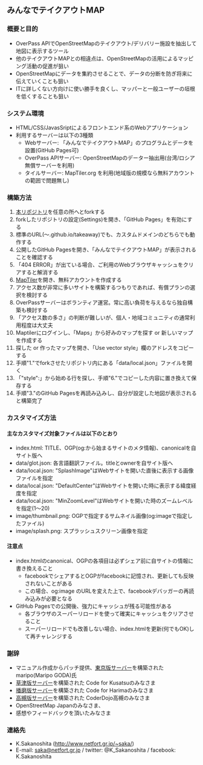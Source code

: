 ## みんなでテイクアウトMAP

### 概要と目的
* OverPass APIでOpenStreetMapのテイクアウト/デリバリー施設を抽出して地図に表示するツール
* 他のテイクアウトMAPとの相違点は、OpenStreetMapの活用によるマッピング活動の促進が狙い
* OpenStreetMapにデータを集約させることで、データの分断を防ぎ将来に伝えていくことも狙い
* ITに詳しくない方向けに使い勝手を良くし、マッパーと一般ユーザーの垣根を低くすることも狙い

### システム環境
* HTML/CSS/JavasSriptによるフロントエンド系のWebアプリケーション
* 利用するサーバーは以下の3種類
  * Webサーバー: 「みんなでテイクアウトMAP」のプログラムとデータを設置(GitHub Pages可)
  * OverPass APIサーバー: OpenStreetMapのデーター抽出用(台湾/ロシア無償サーバーを利用)
  * タイルサーバー: MapTiler.org を利用(地域版の規模なら無料アカウントの範囲で問題無し)

### 構築方法
1. [本リポジトリ](https://github.com/K-Sakanoshita/takeaway)を任意の所へとforkする
2. forkしたリポジトリの設定(Settings)を開き、「GitHub Pages」を有効にする
  2. 標準のURL(～.github.io/takeaway)でも、カスタムドメインのどちらでも動作する
3. 公開したGitHub Pagesを開き、「みんなでテイクアウトMAP」が表示されることを確認する
  3. 「404 ERROR」が出ている場合、ご利用のWebブラウザキャッシュをクリアすると解消する
4. [MapTiler](https://www.maptiler.com/)を開き、無料アカウントを作成する
  4. アクセス数が非常に多いサイトを構築するつもりであれば、有償プランの選択を検討する
  4. OverPassサーバーはボランティア運営。常に高い負荷を与えるなら独自構築も検討する
  4. 「アクセス数の多さ」の判断が難しいが、個人・地域コミュニティの通常利用程度は大丈夫
5. Maptilerにログインし、「Maps」から好みのマップを探す or 新しいマップを作成する
6. 探した or 作ったマップを開き、「Use vector style」欄のアドレスをコピーする
7. 手順"1."でforkさせたリポジトリ内にある「data/local.json」ファイルを開く
8. 「"style":」から始める行を探し、手順"6."でコピーした内容に置き換えて保存する
9. 手順"3."のGitHub Pagesを再読み込みし、自分が設定した地図が表示されると構築完了

### カスタマイズ方法
#### 主なカスタマイズ対象ファイルは以下のとおり
* index.html: TITLE、OGP(og:から始まるサイトのメタ情報)、canonicalを自サイト版へ
* data/glot.json: 各言語翻訳ファイル。titleとownerを自サイト版へ
* data/local.json: "SplashImage"はWebサイトを開いた直後に表示する画像ファイルを指定
* data/local.json: "DefaultCenter"はWebサイトを開いた時に表示する緯度経度を指定
* data/local.json: "MinZoomLevel"はWebサイトを開いた時のズームレベルを指定(1～20)
* image/thumbnail.png: OGPで指定するサムネイル画像(og:imageで指定したファイル)
* image/splash.png: スプラッシュスクリーン画像を指定

#### 注意点
* index.htmlのcanonical、OGPの各項目は必ずシェア前に自サイトの情報に書き換えること
  * facebookでシェアするとOGPがfacebookに記憶され、更新しても反映されないことがある
  * この場合、og:image のURLを変えた上で、facebookデバッガーの再読み込みが必要となる 
* GitHub Pagesでの公開後、強力にキャッシュが残る可能性がある
  * 各ブラウザのスーパーリロードを使って確実にキャッシュをクリアさせること
  * スーパーリロードでも改善しない場合、index.htmlを更新(何でもOK)して再チャレンジする
  
### 謝辞
* マニュアル作成からパッチ提供、[東京版サーバー](https://maripo.org/takeaway_tokyo/)を構築された maripo(Maripo GODA)氏
* [草津版サーバー](https://kusatsu.5374.jp/takeaway/)を構築された Code for Kusatsuのみなさま
* [播磨版サーバー](https://kusatsu.5374.jp/takeaway/)を構築された Code for Harimaのみなさま
* [高槻版サーバー](https://coderdojotakatsuki.github.io/takeaway/)を構築された CoderDojo高槻のみなさま
* OpenStreetMap Japanのみなさま、
* 感想やフィードバックを頂いたみなさま

### 連絡先
* K.Sakanoshita (http://www.netfort.gr.jp/~saka/)
* E-mail: saka@netfort.gr.jp / twitter: @K_Sakanoshita / facebook: K.Sakanoshita
